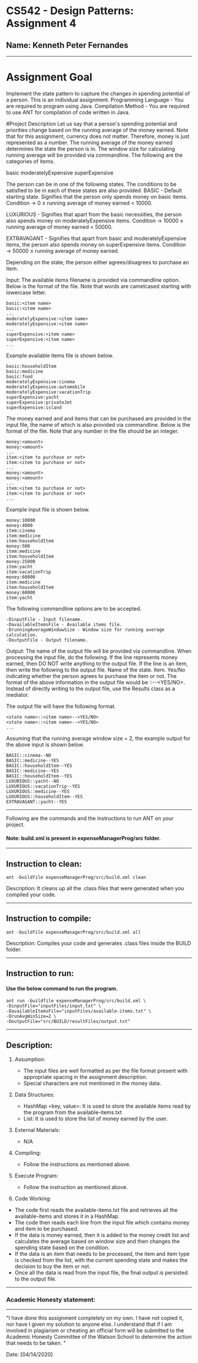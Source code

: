 # CS542 - Design Patterns: Assignment 4
## Name: Kenneth Peter Fernandes

---
# Assignment Goal
Implement the state pattern to capture the changes in spending potential of a person. This is an individual assignment.
Programming Language  - You are required to program using Java.
Compilation Method - You are required to use ANT for compilation of code written in Java.

#Project Description
Let us say that a person's spending potential and priorities change based on the running average of the money earned. Note that for this assignment, currency does not matter. Therefore, money is just represented as a number.
The running average of the money earned determines the state the person is in. The window size for calculating running average will be provided via commandline.
The following are the categories of items.

basic
moderatelyExpensive
superExpensive

The person can be in one of the following states. The conditions to be satisfied to be in each of these states are also provided.
BASIC - Default starting state. Signifies that the person only spends money on basic items.
Condition → 0 ≤ running average of money earned < 10000.

LUXURIOUS - Signifies that apart from the basic necessities, the person also spends money on moderatelyExpensive items.
Condition → 10000 ≤ running average of money earned < 50000.

EXTRAVAGANT - Signifies that apart from basic and moderatelyExpensive items, the person also spends money on superExpensive items.
Condition → 50000 ≤ running average of money earned.

Depending on the state, the person either agrees/disagrees to purchase an item.

Input:
The available items filename is provided via commandline option. Below is the format of the file. Note that words are camelcased starting with lowercase letter.
```
basic:<item name>
basic:<item name>
...
moderatelyExpensive:<item name>
moderatelyExpensive:<item name>
...
superExpensive:<item name>
superExpensive:<item name>
...
```

Example available items file is shown below.
```
basic:householdItem
basic:medicine
basic:food
moderatelyExpensive:cinema
moderatelyExpensive:automobile
moderatelyExpensive:vacationTrip
superExpensive:yacht
superExpensive:privateJet
superExpensive:island
```

The money earned and and items that can be purchased are provided in the input file, the name of which is also provided via commandline. Below is the format of the file. Note that any number in the file should be an integer.
```
money:<amount>
money:<amount>
...
item:<item to purchase or not>
item:<item to purchase or not>
...
money:<amount>
money:<amount>
...
item:<item to purchase or not>
item:<item to purchase or not>
...
```
Example input file is shown below.
```
money:10000
money:4000
item:cinema
item:medicine
item:householdItem
money:500
item:medicine
item:householdItem
money:25000
item:yacht
item:vacationTrip
money:60000
item:medicine
item:householdItem
money:60000
item:yacht
```

The following commandline options are to be accepted.
```
-DinputFile - Input filename.
-DavailableItemsFile - Available items file.
-DrunningAverageWindowSize - Window size for running average calculation.
-DoutputFile - Output filename.
```

Output:
The name of the output file will be provided via commandline.
When processing the input file, do the following.
If the line represents money earned, then DO NOT write anything to the output file.
If the line is an item, then write the following to the output file.
Name of the state.
Item.
Yes/No indicating whether the person agrees to purchase the item or not.
The format of the above information in the output file would be <state name>::<item name>--<YES/NO>.
Instead of directly writing to the output file, use the Results class as a mediator.

The output file will have the following format.
```
<state name>::<item name>--<YES/NO>
<state name>::<item name>--<YES/NO>
...
```

Assuming that the running average window size = 2, the example output for the above input is shown below.
```
BASIC::cinema--NO
BASIC::medicine--YES
BASIC::householdItem--YES
BASIC::medicine--YES
BASIC::householdItem--YES
LUXURIOUS::yacht--NO
LUXURIOUS::vacationTrip--YES
LUXURIOUS::medicine--YES
LUXURIOUS::householdItem--YES
EXTRAVAGANT::yacht--YES
```


---

Following are the commands and the instructions to run ANT on your project.

#### Note: build.xml is present in expenseManagerProg/src folder.

---

## Instruction to clean:

```commandline
ant -buildfile expenseManagerProg/src/build.xml clean
```

Description: It cleans up all the .class files that were generated when you
compiled your code.

---

## Instruction to compile:

```commandline
ant -buildfile expenseManagerProg/src/build.xml all
```

Description: Compiles your code and generates .class files inside the BUILD folder.

---

## Instruction to run:

#### Use the below command to run the program.

```commandline
ant run -buildfile expenseManagerProg/src/build.xml \
-DinputFile="inputFiles/input.txt" \
-DavailableItemsFile="inputFiles/available-items.txt" \
-DrunAvgWinSize=2 \
-DoutputFile="src/BUILD/resultFiles/output.txt"
```

---

## Description:

1. Assumption:
    - The input files are well formatted as per the file format present with appropriate spacing in the assignment description.
    - Special characters are not mentioned in the money data.

2. Data Structures:
    - HashMap <key, value>: It is used to store the available items read by the program from the available-items.txt
    - List<Integer>: It is used to store the list of money earned by the user.

3. External Materials:
    - N/A

4. Compiling:
    - Follow the instructions as mentioned above.

5. Execute Program:
    - Follow the instruction as mentioned above.

6. Code Working:
  - The code first reads the available-items.txt file and retrieves all the available-items and stores it in a HashMap.
  - The code then reads each line from the input file which contains money and item to be purchased.
  - If the data is money earned, then it is added to the money credit list and calculates the average based on window size and then changes the spending state based on the condition.
  - If the data is an item that needs to be processed, the item and item type is checked from the list, with the current spending state and makes the decision to buy the item or not.
  - Once all the data is read from the input file, the final output is persisted to the output file.

---

### Academic Honesty statement:

---

"I have done this assignment completely on my own. I have not copied
it, nor have I given my solution to anyone else. I understand that if
I am involved in plagiarism or cheating an official form will be
submitted to the Academic Honesty Committee of the Watson School to
determine the action that needs to be taken. "

Date: [04/14/2020]
